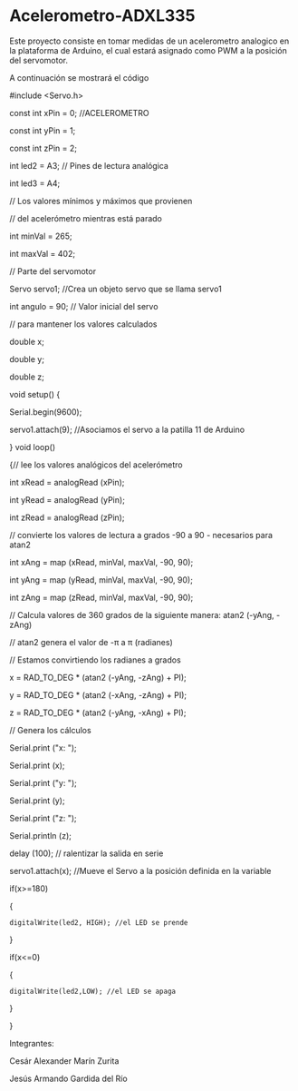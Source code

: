 # Acelerometro-ADXL335
Este proyecto consiste en tomar medidas de un acelerometro analogico en la plataforma de Arduino, el cual estará asignado como PWM a la posición del servomotor.

A continuación se mostrará el código


#include <Servo.h>

const int xPin = 0;   //ACELEROMETRO

const int yPin = 1;

const int zPin = 2;

int led2 = A3;        // Pines de lectura analógica

int led3 = A4;

// Los valores mínimos y máximos que provienen

// del acelerómetro mientras está parado

int minVal = 265;

int maxVal = 402;

// Parte del servomotor

Servo servo1;       //Crea un objeto servo que se llama servo1

int angulo = 90;    // Valor inicial del servo

// para mantener los valores calculados

double x;

double y;

double z;

void setup()
{

  Serial.begin(9600);
  
  servo1.attach(9); //Asociamos el servo a la patilla 11 de Arduino
  
}
void loop()

{// lee los valores analógicos del acelerómetro

int xRead = analogRead (xPin);

int yRead = analogRead (yPin);

int zRead = analogRead (zPin);

// convierte los valores de lectura a grados -90 a 90 - necesarios para atan2

int xAng = map (xRead, minVal, maxVal, -90, 90);

int yAng = map (yRead, minVal, maxVal, -90, 90);

int zAng = map (zRead, minVal, maxVal, -90, 90);

// Calcula valores de 360 ​​grados de la siguiente manera: atan2 (-yAng, -zAng)

// atan2 genera el valor de -π a π (radianes)

// Estamos convirtiendo los radianes a grados

x = RAD_TO_DEG * (atan2 (-yAng, -zAng) + PI);

y = RAD_TO_DEG * (atan2 (-xAng, -zAng) + PI);

z = RAD_TO_DEG * (atan2 (-yAng, -xAng) + PI);

// Genera los cálculos

Serial.print ("x: ");

Serial.print (x);

Serial.print ("y: ");

Serial.print (y);

Serial.print ("z: ");

Serial.println (z);

delay (100); // ralentizar la salida en serie

 servo1.attach(x); //Mueve el Servo a la posición definida en la variable    
 
  if(x>=180)
  
  { 
  
    digitalWrite(led2, HIGH); //el LED se prende
    
  }
  
  if(x<=0)
  
  { 
  
    digitalWrite(led2,LOW); //el LED se apaga
    
  }
  
}
 
 
 
 Integrantes:
 
 Cesár Alexander Marín Zurita
 
 Jesús Armando Gardida del Río
